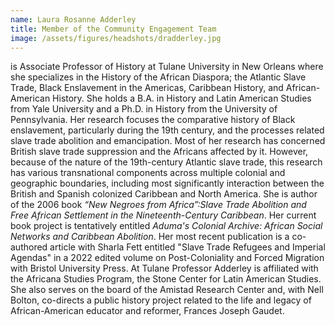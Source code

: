 ```yaml
---
name: Laura Rosanne Adderley
title: Member of the Community Engagement Team
image: /assets/figures/headshots/dradderley.jpg
---
```

 is Associate Professor of History at Tulane University in New Orleans where she specializes in the History of the African Diaspora; the Atlantic Slave Trade, Black Enslavement in the Americas, Caribbean History, and African-American History.  She holds a B.A. in History and Latin American Studies from Yale University and a Ph.D. in History from the University of Pennsylvania. Her research focuses the comparative history of Black enslavement, particularly during the 19th century, and the processes related slave trade abolition and emancipation. Most of her research has concerned British slave trade suppression and the Africans affected by it. However, because of the nature of the 19th-century Atlantic slave trade, this research has various transnational components across multiple colonial and geographic boundaries, including most significantly interaction between the British and Spanish colonized Caribbean and North America. She is author of the 2006 book *“New Negroes from Africa”:Slave Trade Abolition and Free African Settlement in the Nineteenth-Century Caribbean*.  Her current book project is tentatively entitled *Aduma's Colonial Archive: African Social Networks and Caribbean Abolition*.  Her most recent publication is a co-authored article with Sharla Fett entitled "Slave Trade Refugees and Imperial Agendas" in a 2022 edited volume on Post-Coloniality and Forced Migration with Bristol University Press. At Tulane Professor Adderley is affiliated with the Africana Studies Program, the Stone Center for Latin American Studies.  She also serves on the board of the Amistad Research Center and, with Nell Bolton, co-directs a public history project related to the life and legacy of  African-American educator and reformer, Frances Joseph Gaudet.
